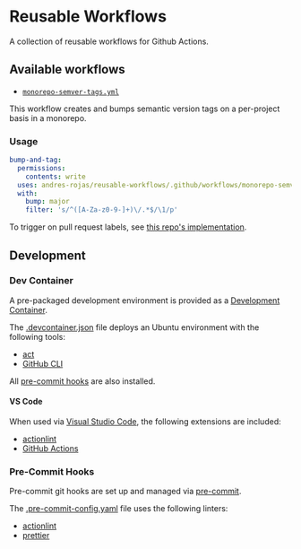 # Reusable Workflows

A collection of reusable workflows for Github Actions.

## Available workflows

- [`monorepo-semver-tags.yml`](.github/workflows/monorepo-semver-tags.yml)

This workflow creates and bumps semantic version tags on a per-project basis in a monorepo.

### Usage

```yaml
bump-and-tag:
  permissions:
    contents: write
  uses: andres-rojas/reusable-workflows/.github/workflows/monorepo-semver-tags.yml@main
  with:
    bump: major
    filter: 's/^([A-Za-z0-9-]+)\/.*$/\1/p'
```

To trigger on pull request labels, see [this repo's implementation](./.github/workflows/bump-and-tag.yml).

## Development

### Dev Container

A pre-packaged development environment is provided as a [Development Container](https://containers.dev/).

The [.devcontainer.json](.devcontainer.json) file deploys an Ubuntu environment with the following tools:

- [act](https://github.com/nektos/act)
- [GitHub CLI](https://cli.github.com/)

All [pre-commit hooks](#pre-commit-hooks) are also installed.

#### VS Code

When used via [Visual Studio Code](https://code.visualstudio.com/docs/devcontainers/containers), the following extensions are included:

- [actionlint](https://marketplace.visualstudio.com/items?itemName=arahata.linter-actionlint)
- [GitHub Actions](https://marketplace.visualstudio.com/items?itemName=GitHub.vscode-github-actions)

### Pre-Commit Hooks

Pre-commit git hooks are set up and managed via [pre-commit](https://pre-commit.com/).

The [.pre-commit-config.yaml](.pre-commit-config.yaml) file uses the following linters:

- [actionlint](https://github.com/rhysd/actionlint)
- [prettier](https://prettier.io/)
